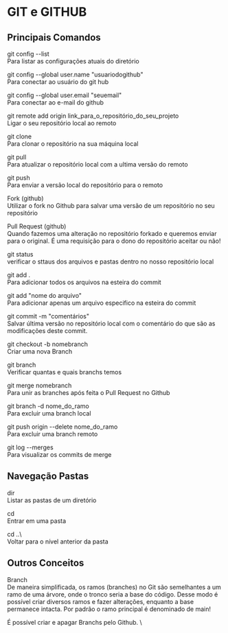 # GIT e GITHUB

## Principais Comandos
git config --list \
Para listar as configurações atuais do diretório

git config --global user.name "usuariodogithub" \
Para conectar ao usuário do git hub

git config --global user.email "seuemail" \
Para conectar ao e-mail do github

git remote add origin link_para_o_repositório_do_seu_projeto \
Ligar o seu repositório local ao remoto

git clone \
Para clonar o repositório na sua máquina local

git pull \
Para atualizar o repositório local com a ultima versão do remoto

git push \
Para enviar a versão local do repositório para o remoto

Fork (github) \
Utilizar o fork no Github para salvar uma versão de um repositório no seu repositório

Pull Request (github) \
Quando fazemos uma alteração no repositório forkado e queremos enviar para o original. É uma requisição para o dono do repositório aceitar ou não!

git status \
verificar o sttaus dos arquivos e pastas dentro no nosso repositório local

git add . \
Para adicionar todos os arquivos na esteira do commit

git add "nome do arquivo" \
Para adicionar apenas um arquivo especifico na esteira do commit

git commit -m "comentários" \
Salvar última versão no repositório local com o comentário do que são as modificações deste commit.

git checkout -b nomebranch \
Criar uma nova Branch

git branch \
Verificar quantas e quais branchs temos

git merge nomebranch \
Para unir as branches após feita o Pull Request no Github

git branch -d nome_do_ramo \
Para excluir uma branch local

git push origin --delete nome_do_ramo \
Para excluir uma branch remoto

git log --merges \
Para visualizar os commits de merge

## Navegação Pastas
dir \
Listar as pastas de um diretório

cd \
Entrar em uma pasta

cd ..\ \
Voltar para o nível anterior da pasta

## Outros Conceitos

Branch \
De maneira simplificada, os ramos (branches) no Git são semelhantes a um ramo de uma árvore, onde o tronco seria a base do código. Desse modo é possível criar diversos ramos e fazer alterações, enquanto a base permanece intacta. Por padrão o ramo principal é denominado de main!

É possível criar e apagar Branchs pelo Github. \

